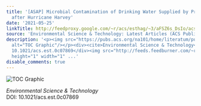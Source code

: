 ```yaml
---
title: '[ASAP] Microbial Contamination of Drinking Water Supplied by Private Wells
  after Hurricane Harvey'
date: '2021-05-25'
linkTitle: http://feedproxy.google.com/~r/acs/esthag/~3/aFSZ6s_DsIo/acs.est.0c07869
source: 'Environmental Science & Technology: Latest Articles (ACS Publications)'
description: '<p><img src="https://pubs.acs.org/na101/home/literatum/publisher/achs/journals/content/esthag/0/esthag.ahead-of-print/acs.est.0c07869/20210525/images/medium/es0c07869_0007.gif"
  alt="TOC Graphic"/></p><div><cite>Environmental Science & Technology</cite></div><div>DOI:
  10.1021/acs.est.0c07869</div><img src="http://feeds.feedburner.com/~r/acs/esthag/~4/aFSZ6s_DsIo"
  height="1" width="1" ...'
disable_comments: true
---
```

<p><img src="https://pubs.acs.org/na101/home/literatum/publisher/achs/journals/content/esthag/0/esthag.ahead-of-print/acs.est.0c07869/20210525/images/medium/es0c07869_0007.gif" alt="TOC Graphic"/></p><div><cite>Environmental Science & Technology</cite></div><div>DOI: 10.1021/acs.est.0c07869</div><img src="http://feeds.feedburner.com/~r/acs/esthag/~4/aFSZ6s_DsIo" height="1" width="1" ...